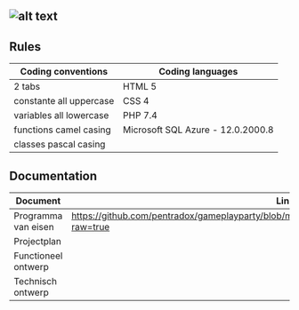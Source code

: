 ![alt text](https://bitbucket.org/zlamdunk/gpp/raw/dd6fe34372a05f027410c10e7f7c1cdd0ad07a7d/gpp.svg "GamePlayParty")
---

## Rules
Coding conventions|Coding languages
--- | ---
2 tabs|HTML 5
constante all uppercase | CSS 4
variables all lowercase | PHP 7.4
functions camel casing | Microsoft SQL Azure  - 12.0.2000.8
classes pascal casing | 

## Documentation
Document | Link
--- | ---
Programma van eisen | https://github.com/pentradox/gameplayparty/blob/master/documentatie/Programma_van_Eisen.docx?raw=true
Projectplan | 
Functioneel ontwerp | 
Technisch ontwerp | 
